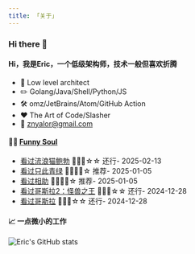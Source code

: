 ```yaml
---
title: 「关于」
---
```


### Hi there 👋

#### Hi，我是Eric，一个低级架构师，技术一般但喜欢折腾

- :briefcase: Low level architect<br/>
- :pencil2: Golang/Java/Shell/Python/JS<br/>
- :hammer_and_wrench: omz/JetBrains/Atom/GitHub Action<br/>
- :hearts: The Art of Code/Slasher<br/>
- :email: znyalor@gmail.com<br/>

#### 🤾‍♂️ <a href="https://movie.douban.com/people/znyalor/collect" target="_blank">Funny Soul</a>

<!-- START_SECTION:douban -->
* <a href='http://movie.douban.com/subject/26685451/' target='_blank'>看过流浪猫鲍勃</a> 🌟🌟🌟☆☆ 还行- 2025-02-13
* <a href='http://movie.douban.com/subject/36401998/' target='_blank'>看过只此青绿</a> 🌟🌟🌟🌟☆ 推荐- 2025-01-05
* <a href='http://movie.douban.com/subject/3792848/' target='_blank'>看过相助</a> 🌟🌟🌟🌟☆ 推荐- 2025-01-05
* <a href='http://movie.douban.com/subject/25890017/' target='_blank'>看过哥斯拉2：怪兽之王</a> 🌟🌟🌟☆☆ 还行- 2024-12-28
* <a href='http://movie.douban.com/subject/2063914/' target='_blank'>看过哥斯拉</a> 🌟🌟🌟☆☆ 还行- 2024-12-28
<!-- END_SECTION:douban -->


#### 📈 一点微小的工作

![Eric's GitHub stats](https://github-readme-stats.vercel.app/api?username=zylele&show_icons=true&count_private=true&theme=vue)